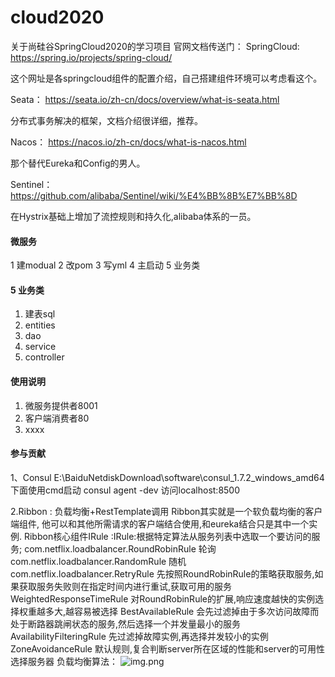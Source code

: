 # cloud2020
关于尚硅谷SpringCloud2020的学习项目
官网文档传送门：
SpringCloud: https://spring.io/projects/spring-cloud/

这个网址是各springcloud组件的配置介绍，自己搭建组件环境可以考虑看这个。

Seata： https://seata.io/zh-cn/docs/overview/what-is-seata.html

分布式事务解决的框架，文档介绍很详细，推荐。

Nacos： https://nacos.io/zh-cn/docs/what-is-nacos.html

那个替代Eureka和Config的男人。

Sentinel：https://github.com/alibaba/Sentinel/wiki/%E4%BB%8B%E7%BB%8D

在Hystrix基础上增加了流控规则和持久化,alibaba体系的一员。

#### 微服务
1 建modual
2 改pom
3 写yml
4 主启动
5 业务类


#### 5 业务类

1.  建表sql
2.  entities
3.  dao
4.  service
5.  controller
#### 使用说明

1.  微服务提供者8001
2.  客户端消费者80
3.  xxxx

#### 参与贡献
1、Consul
E:\BaiduNetdiskDownload\software\consul_1.7.2_windows_amd64
下面使用cmd启动 consul agent -dev
访问localhost:8500

2.Ribbon : 负载均衡+RestTemplate调用
Ribbon其实就是一个软负载均衡的客户端组件,  他可以和其他所需请求的客户端结合使用,和eureka结合只是其中一个实例.
Ribbon核心组件IRule :IRule:根据特定算法从服务列表中选取一个要访问的服务;
com.netflix.loadbalancer.RoundRobinRule 轮询
com.netflix.loadbalancer.RandomRule 随机
com.netflix.loadbalancer.RetryRule 先按照RoundRobinRule的策略获取服务,如果获取服务失败则在指定时间内进行重试,获取可用的服务
WeightedResponseTimeRule 对RoundRobinRule的扩展,响应速度越快的实例选择权重越多大,越容易被选择
BestAvailableRule 会先过滤掉由于多次访问故障而处于断路器跳闸状态的服务,然后选择一个并发量最小的服务
AvailabilityFilteringRule 先过滤掉故障实例,再选择并发较小的实例
ZoneAvoidanceRule 默认规则,复合判断server所在区域的性能和server的可用性选择服务器
负载均衡算法：
![img.png](img.png)

